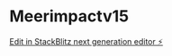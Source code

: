 # Meerimpactv15

[Edit in StackBlitz next generation editor ⚡️](https://stackblitz.com/~/github.com/timtielo/Meerimpactv15)